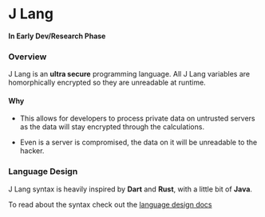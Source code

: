 # J Lang

**In Early Dev/Research Phase**

### Overview

J Lang is an **ultra secure** programming language. All J Lang variables are homorphically encrypted so they are unreadable at runtime. 

#### Why
- This allows for developers to process private data on untrusted servers as the data will stay encrypted through the calculations. 

- Even is a server is compromised, the data on it will be unreadable to the hacker.

### Language Design

J Lang syntax is heavily inspired by **Dart** and **Rust**, with a little bit of **Java**.

To read about the syntax check out the [language design docs](https://github.com/theswerd/j/tree/main/docs/design)